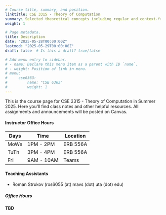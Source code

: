 ```yaml
---
# Course title, summary, and position.
linktitle: CSE 3315 - Theory of Computation
summary: Selected theoretical concepts including regular and context-free languages, finite state and pushdown automata, Turing machines, computability, and complexity theory.
weight: 1

# Page metadata.
title: Description
date: "2025-05-28T00:00:00Z"
lastmod: "2025-05-29T00:00:00Z"
draft: false  # Is this a draft? true/false

# Add menu entry to sidebar.
# - name: Declare this menu item as a parent with ID `name`.
# - weight: Position of link in menu.
# menu:
#     cse6363:
#         name: "CSE 6363"
#         weight: 1
---
```


This is the course page for CSE 3315 - Theory of Computation in Summer 2025. Here you'll find class notes and other helpful resources. All assignments and announcements will be posted on Canvas.

#### Instructor Office Hours

| Days | Time       | Location |
| ---- | ---------- | -------- |
| MoWe | 1PM - 2PM  | ERB 556A |
| TuTh | 3PM - 4PM  | ERB 556A |
| Fri  | 9AM - 10AM | Teams    |

#### Teaching Assistants

- Roman Strukov (rxs6055 (at) mavs (dot) uta (dot) edu)

##### Office Hours

**TBD**
